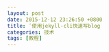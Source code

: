 ```yaml
---
layout: post
date: 2015-12-12 23:26:50 +0800
title: ʹ使用jekyll-cli快速写blog
categories: 技术 
tags: [教程]
---
```


